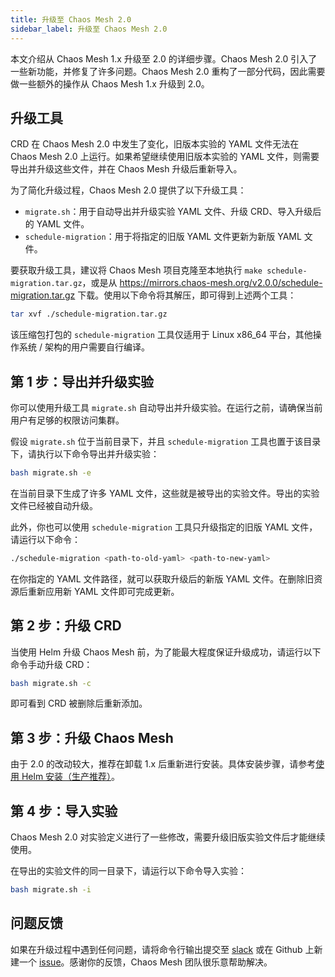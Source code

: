 ```yaml
---
title: 升级至 Chaos Mesh 2.0
sidebar_label: 升级至 Chaos Mesh 2.0
---
```


本文介绍从 Chaos Mesh 1.x 升级至 2.0 的详细步骤。Chaos Mesh 2.0 引入了一些新功能，并修复了许多问题。Chaos Mesh 2.0 重构了一部分代码，因此需要做一些额外的操作从 Chaos Mesh 1.x 升级到 2.0。

## 升级工具

CRD 在 Chaos Mesh 2.0 中发生了变化，旧版本实验的 YAML 文件无法在 Chaos Mesh 2.0 上运行。如果希望继续使用旧版本实验的 YAML 文件，则需要导出并升级这些文件，并在 Chaos Mesh 升级后重新导入。

为了简化升级过程，Chaos Mesh 2.0 提供了以下升级工具：

- `migrate.sh`：用于自动导出并升级实验 YAML 文件、升级 CRD、导入升级后的 YAML 文件。
- `schedule-migration`：用于将指定的旧版 YAML 文件更新为新版 YAML 文件。

要获取升级工具，建议将 Chaos Mesh 项目克隆至本地执行 `make schedule-migration.tar.gz`，或是从 https://mirrors.chaos-mesh.org/v2.0.0/schedule-migration.tar.gz 下载。使用以下命令将其解压，即可得到上述两个工具：

```bash
tar xvf ./schedule-migration.tar.gz
```

该压缩包打包的 `schedule-migration` 工具仅适用于 Linux x86_64 平台，其他操作系统 / 架构的用户需要自行编译。

## 第 1 步：导出并升级实验

你可以使用升级工具 `migrate.sh` 自动导出并升级实验。在运行之前，请确保当前用户有足够的权限访问集群。

假设 `migrate.sh` 位于当前目录下，并且 `schedule-migration` 工具也置于该目录下，请执行以下命令导出并升级实验：

```bash
bash migrate.sh -e
```

在当前目录下生成了许多 YAML 文件，这些就是被导出的实验文件。导出的实验文件已经被自动升级。

此外，你也可以使用 `schedule-migration` 工具只升级指定的旧版 YAML 文件，请运行以下命令：

```bash
./schedule-migration <path-to-old-yaml> <path-to-new-yaml>
```

在你指定的 YAML 文件路径，就可以获取升级后的新版 YAML 文件。在删除旧资源后重新应用新 YAML 文件即可完成更新。

## 第 2 步：升级 CRD

当使用 Helm 升级 Chaos Mesh 前，为了能最大程度保证升级成功，请运行以下命令手动升级 CRD：

```bash
bash migrate.sh -c
```

即可看到 CRD 被删除后重新添加。

## 第 3 步：升级 Chaos Mesh

由于 2.0 的改动较大，推荐在卸载 1.x 后重新进行安装。具体安装步骤，请参考[使用 Helm 安装（生产推荐）](production-installation-using-helm.md)。

## 第 4 步：导入实验

Chaos Mesh 2.0 对实验定义进行了一些修改，需要升级旧版实验文件后才能继续使用。

在导出的实验文件的同一目录下，请运行以下命令导入实验：

```bash
bash migrate.sh -i
```

## 问题反馈

如果在升级过程中遇到任何问题，请将命令行输出提交至 [slack](https://cloud-native.slack.com/archives/C0193VAV272) 或在 Github 上新建一个 [issue](https://github.com/pingcap/chaos-mesh/issues)。感谢你的反馈，Chaos Mesh 团队很乐意帮助解决。
